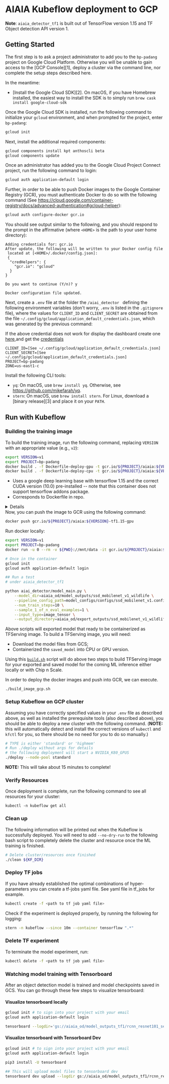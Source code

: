 # AIAIA Kubeflow deployment to GCP

**Note**: `aiaia_detector_tf1` is built out of TensorFlow version 1.15 and TF Object detection API version 1.

## Getting Started

The first step is to ask a project administrator to add you to the `bp-padang`
project on Google Cloud Platform. Otherwise you will be unable to gain access
to the [GCP Console][1], deploy a cluster via the command line, nor complete the
setup steps described here.

In the meantime:

- [Install the Google Cloud SDK][2]. On macOS, if you have Homebrew installed,
  the easiest way to install the SDK is to simply run
  `brew cask install google-cloud-sdk`

Once the Google Cloud SDK is installed, run the following command to initialize
your `gcloud` environment, and when prompted for the project, enter `bp-padang`:

```bash
gcloud init
```

Next, install the additional required components:

```bash
gcloud components install kpt anthoscli beta
gcloud components update
```

Once an administrator has added you to the Google Cloud Project Connect project, run
the following command to login:

```bash
gcloud auth application-default login
```

Further, in order to be able to push Docker images to the Google Container Registry
(GCR), you must authenticate Docker to do so with the following command (See
<https://cloud.google.com/container-registry/docs/advanced-authentication#gcloud-helper>):

```bash
gcloud auth configure-docker gcr.io
```

You should see output similar to the following, and you should respond to the prompt in
the affirmative (where `<HOME>` is the path to your user home directory):

```plain
Adding credentials for: gcr.io
After update, the following will be written to your Docker config file
 located at [<HOME>/.docker/config.json]:
 {
  "credHelpers": {
    "gcr.io": "gcloud"
  }
}

Do you want to continue (Y/n)? y

Docker configuration file updated.
```

Next, create a `.env` file at the folder the `/aiai_detector ` defining the following
environment variables (don't worry, `.env` is listed in the `.gitignore` file),
where the values for `CLIENT_ID` and `CLIENT_SECRET` are obtained from the file
`~/.config/gcloud/application_default_credentials.json`, which was generated by
the previous command:

If the above credential does not work for display the dashboard create one [here](https://console.cloud.google.com/apis/credentials/oauthclient/),and get the [credentials](https://user-images.githubusercontent.com/1152236/98403067-5ae1c380-2036-11eb-8783-184aaf2f619c.png)

```properties
CLIENT_ID=[See ~/.config/gcloud/application_default_credentials.json]
CLIENT_SECRET=[See ~/.config/gcloud/application_default_credentials.json]
PROJECT=bp-padang
ZONE=us-east1-c
```

Install the following CLI tools:

- `yq`: On macOS, use `brew install yq`. Otherwise, see
  <https://github.com/mikefarah/yq>.
- `stern`: On macOS, use `brew install stern`. For Linux,
  download a [binary release][3] and place it on your `PATH`.

## Run with Kubeflow

### Building the training image

To build the training image, run the following command, replacing `VERSION` with an
appropriate value (e.g., `v2`):

```bash
export VERSION=v1
export PROJECT=bp-padang
docker build . -f Dockerfile-deploy-gpu -t gcr.io/${PROJECT}/aiaia:${VERSION}-tf1.15-gpu
docker build . -f Dockerfile-deploy-cpu -t gcr.io/${PROJECT}/aiaia:${VERSION}-tf1.15-cpu

```

* Uses a google deep learning base with tensorflow 1.15 and the correct CUDA
  version (10.0) pre-installed -- note that this container does not support tensorflow
  addons package.
* Corresponds to Dockerfile in repo.

<details>
If it's the first time you open the PROJECT before you push the image to GCR, it will ask you to 'Enable' the GCR API on the [Cloud Console](https://console.cloud.google.com/apis/api/containerregistry.googleapis.com/overview?project=bp-padang).

And enable other [API resources](https://www.kubeflow.org/docs/gke/deploy/project-setup/), e.g., running:

```bash

gcloud services enable \
  compute.googleapis.com \
  container.googleapis.com \
  iam.googleapis.com \
  servicemanagement.googleapis.com \
  cloudresourcemanager.googleapis.com \
  ml.googleapis.com
```
</details>
Now, you can push the image to GCR using the following command:

```bash
docker push gcr.io/${PROJECT}/aiaia:${VERSION}-tf1.15-gpu
```


Run docker locally:

```bash
export VERSION=v1
export PROJECT=bp-padang
docker run -u 0 --rm -v ${PWD}://mnt/data -it gcr.io/${PROJECT}/aiaia:${VERSION}-tf1.15-cpu bash

# Once in the container
gcloud init
gcloud auth application-default login

## Run a test
# under aiaia_detector_tf1

python aiai_detector/model_main.py \
    --model_dir=aiaia_od/model_outputs/ssd_mobilenet_v1_wildlife \
    --pipeline_config_path=model_configs/configs/ssd_mobilenet_v1.config \
    --num_train_steps=10 \
    --sample_1_of_n_eval_examples=1 \
    --input_type=image_tensor \
    --output_directory=aiaia_od/export_outputs/ssd_mobilenet_v1_wildlife_export/ \

```
Above scripts will exported model that ready to be containerized as TFServing image.
To build a TFServing image, you will need:
- Download the model files from GCS;
- Containerized the `saved_model` into CPU or GPU version.

Using this [`build.sh`](tf_serving/build.sh) script will do above two steps to build TFServing image for your exported and saved model for the coming ML inference either locally or with Chip n Scale.


In order to deploy the docker images and push into GCR, we can execute.

```
./build_image_gcp.sh
```


### Setup Kubeflow on GCP cluster

Assuming you have correctly specified values in your `.env` file as described
above, as well as installed the prerequisite tools (also described above), you
should be able to deploy a new cluster with the following command. (**NOTE:**
this will automatically detect and install the correct versions of `kubectl`
and `kfctl` for you, so there should be no need for you to do so manually.)

```bash
# TYPE is either 'standard' or 'highmem'
# Run ./deploy without args for details
# the following deployment will start a NVIDIA_K80_GPUS
./deploy --node-pool standard
```

**NOTE:** This will take about 15 minutes to complete!

### Verify Resources

Once deployment is complete, run the following command to see all resources for
your cluster:

```
kubectl -n kubeflow get all
```


### Clean up

The following information will be printed out when the Kubeflow is successfully deployed.
You will need to add `--no-dry-run` to the following bash script to completely delete the cluster and resource once the ML training is finished.

```bash
# Delete cluster/resources once finished
./clean ${KF_DIR}
```

### Deploy TF jobs

If you have already established the optimal combinations of hyper-parameters you can create a tf-jobs yaml file. See yaml file in tf_jobs for example.

```bash
kubectl create -f <path to tf job yaml file>
```

Check if the experiment is deployed properly, by running the following for logging:

```bash
stern -n kubeflow --since 10m --container tensorflow ".*"
```

### Delete TF experiment
To terminate the model experiment, run:

```bash
kubectl delete -f <path to tf job yaml file>
```

### Watching model training with Tensorboard

After an object detection model is trained and model checkpoints saved in GCS. You can go through these few steps to visualize tensorboard:

#### Visualize tensorboard locally

```bash
gcloud init # to sign into your project with your email
gcloud auth application-default login

tensorboard --logdir='gs://aiaia_od/model_outputs_tf1/rcnn_resnet101_serengeti_wildlife_v3/'
```

#### Visualize tensorboard with Tensorboard Dev

```bash
gcloud init # to sign into your project with your email
gcloud auth application-default login

pip3 install -U tensorboard

## This will upload model files to tensorboard dev
tensorboard dev upload --logdir gs://aiaia_od/model_outputs_tf1/rcnn_resnet101_serengeti_wildlife_v3/

```
